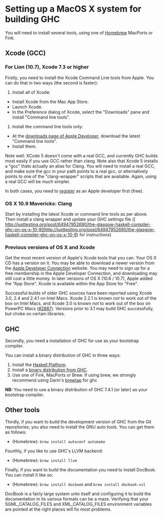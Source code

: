 # Setting up a MacOS X system for building GHC


You will need to install several tools, using one of  [ Homebrew](http://mxcl.github.com/homebrew/)  MacPorts or Fink.

## Xcode (GCC)

### For Lion (10.7), Xcode 7.3 or higher


Firstly, you need to install the Xcode Command Line tools from Apple. You can do that in two ways (the second is faster):

1. Install all of Xcode:

  - Install Xcode from the Mac App Store.
  - Launch Xcode.
  - In the Preference dialog of Xcode, select the "Downloads" pane and install "Command line tools".
1. Install the command line tools only:

  - At the [ downloads page of Apple Developer](http://developer.apple.com/downloads), download the latest "Command line tools".
  - Install them.


Note well: XCode 5 doesn't come with a real GCC, and currently GHC builds most easily if you use GCC rather than clang. Note also that Xcode 5 installs a "gcc" thats actually an alias for Clang.   You will need to install a real GCC, and make sure the gcc in your path points to a real gcc, or alternatively points to one of the "clang-wrapper" scripts that are available. Again, using a real GCC will be much simpler.


In both cases, you need to [ register](https://developer.apple.com/programs/register/) as an Apple developer first (free).

### OS X 10.9 Mavericks: Clang


Start by installing the latest Xcode or command line tools as per above. Then install a clang wrapper and update your GHC settings file ([ http://justtesting.org/post/64947952690/the-glasgow-haskell-compiler-ghc-on-os-x-10-9](http://justtesting.org/post/64947952690/the-glasgow-haskell-compiler-ghc-on-os-x-10-9) for instructions)

### Previous versions of OS X and Xcode


Get the most recent version of Apple's Xcode tools that you can. Your OS X CD has a version on it. You may be able to download a newer version from the [ Apple Developer Connection](http://developer.apple.com/tools/xcode) website. You may need to sign up for a free membership in the Apple Developer Connection, and downloading may still cost a little money.  In later versions of OS X (10.6 / 10.7), Apple added the "App Store". Xcode is available within the App Store for "Free".


Successful builds of older GHC sources have been reported using Xcode 3.0, 2.4 and 2.4.1 on Intel Macs. Xcode 2.2.1 is known *not* to work out of the box on Intel Macs, and Xcode 3.0 is known *not* to work out of the box on PowerPC Macs ([\#2887](https://gitlab.haskell.org//ghc/ghc/issues/2887)). Versions prior to 3.1 may build GHC successfully, but choke on certain libraries.

## GHC


Secondly, you need a installation of GHC for use as your bootstrap compiler.


You can install a binary distribution of GHC in three ways:

1. Install the [ Haskell Platform](http://www.haskell.org/platform/).
1. Install a [binary distribution from GHC](http://www.haskell.org/ghc/download).
1. Use one of Fink, MacPorts or Brew.   If using brew, we strongly recommend using Darin's [ brewtap](https://github.com/darinmorrison/homebrew-haskell)   for ghc

**NB:** You need to use a binary distribution of GHC 7.4.1 (or later) as your bootstrap compiler.

## Other tools


Thirdly, if you want to build the development version of GHC from the Git repositories, you also need to install the GNU auto tools. You can get them as follows:

- (Homebrew): `brew install autoconf automake`


Fourthly, if you like to use GHC's LLVM backend:

- (Homebrew): `brew install llvm`


Finally, if you want to build the documentation you need to install DocBook. You can install it like so:

- (Homebrew): `brew install docbook` and `brew install docbook-xsl`


DocBook is a fairly large system unto itself and configuring it to build the documentation in its various formats can be a maze. Verifying that your SGML_CATALOG_FILES and XML_CATALOG_FILES environment variables are pointed at the right places will fix most problems.
